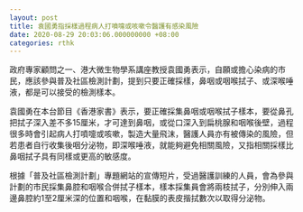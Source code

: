 ```yaml
---
layout: post
title: 袁國勇指採樣過程病人打噴嚏或咳嗽令醫護有感染風險
date: 2020-08-29 20:03:06.000000000 +08:00
categories: rthk
---
```


政府專家顧問之一、港大微生物學系講座教授袁國勇表示，自願或擔心染病的市民，應該參與普及社區檢測計劃，提到只要正確採樣，鼻咽或咽喉拭子、或深喉唾液，都是可以接受的檢測樣本。

袁國勇在本台節目《香港家書》表示，要正確採集鼻咽或咽喉拭子樣本，要從鼻孔把拭子深入差不多15厘米，才可達到鼻咽，或從口深入到扁桃腺和咽喉後壁，過程很多時會引起病人打噴嚏或咳嗽，製造大量飛沫，醫護人員亦有被傳染的風險，但若患者自行收集後咽分泌物，即深喉唾液，就能夠避免相關風險，又指相關採樣比鼻咽拭子具有同樣或更高的敏感度。

根據「普及社區檢測計劃」專題網站的宣傳短片，受過醫護訓練的人員，會為參與計劃的市民採集鼻腔和咽喉合併拭子樣本，樣本採集員會將兩枝拭子，分別伸入兩邊鼻腔約1至2厘米深的位置和咽喉，在黏膜的表皮揩拭數次以取得分泌物。
